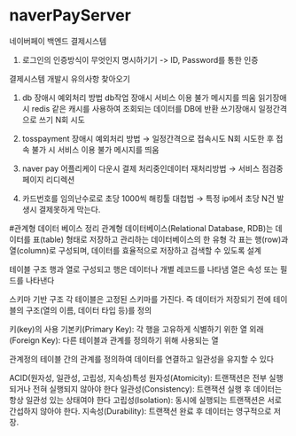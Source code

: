 # naverPayServer
네이버페이 백엔드 결제시스템

1. 로그인의 인증방식이 무엇인지 명시하기기
-> ID, Password를 통한 인증


결제시스템 개발시 유의사항 찾아오기
1) db 장애시 예외처리 방법
db작업 장애시 서비스 이용 불가 메시지를 띄움
읽기장애시 redis 같은 캐시를 사용하여 조회되는 데이터를 DB에 반환 
쓰기장애시 일정간격으로 쓰기 N회 시도

2) tosspayment 장애시 예외처리 방법
→ 일정간격으로 접속시도 N회 시도한 후 접속 불가 시 서비스 이용 불가 메시지를 띄움
3) naver pay 어플리케이 다운시 결제 처리중인데이터 재처리방법
→ 서비스 점검중 페이지 리디렉션
4) 카드번호를 임의난수로로 초당 1000씩 해킹툴 대첩법
→ 특정 ip에서 초당 N건 발생시 결제못하게 막는다.







   

#관계형 데이터 베이스 정리
관계형 데이터베이스(Relational Database, RDB)는 데이터를 표(table) 형태로 저장하고 관리하는 데이터베이스의 한 유형 
각 표는 행(row)과 열(column)로 구성되며, 데이터를 효율적으로 저장하고 검색할 수 있도록 설계

테이블 구조 
행과 열로 구성되고 
행은 데이터나 개별 레코드를 나타냄 열은 속성 또는 필드를 나타낸다


스키마 기반 구조
각 테이블은 고정된 스키마를 가진다. 즉 데이터가 저장되기 전에 테이블의 구조(열의 이름, 데이터 타입 등)를 정의

키(key)의 사용
기본키(Primary Key): 각 행을 고유하게 식별하기 위한 열
외래(Foreign Key): 다른 테이블과 관계를 정의하기 위해 사용되는 열

관계정의 테이블 간의 관계를 정의하여 데이터를 연결하고 일관성을 유지할 수 있다

ACID(원자성, 일관성, 고립성, 지속성)특성
원자성(Atomicity): 트랜잭션은 전부 실행되거나 전혀 실행되지 않아야 한다
일관성(Consistency): 트랜잭션 실행 후 데이터는 항상 일관성 있는 상태여야 한다
고립성(Isolation): 동시에 실행되는 트랜잭션은 서로 간섭하지 않아야 한다.
지속성(Durability): 트랜잭션 완료 후 데이터는 영구적으로 저장.

